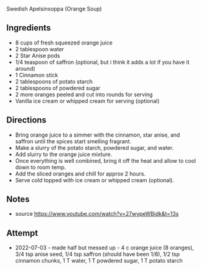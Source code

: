 Swedish Apelsinsoppa (Orange Soup)

## Ingredients
* 8 cups of fresh squeezed orange juice
* 2 tablespoon water
* 2 Star Anise pods
* 1/4 teaspoon of saffron (optional, but i think it adds a lot if you have it around)
* 1 Cinnamon stick
* 2 tablespoons of potato starch 
* 2 tablespoons of powdered sugar
* 2 more oranges peeled and cut into rounds for serving
* Vanilla ice cream or whipped cream for serving (optional)

## Directions
* Bring orange juice to a simmer with the cinnamon, star anise, and saffron until the spices start smelling fragrant. 
* Make a slurry of the potato starch, powdered sugar, and water. 
* Add slurry to the orange juice mixture. 
* Once everything is well combined, bring it off the heat and allow to cool down to room temp. 
* Add the sliced oranges and chill for approx 2 hours. 
* Serve cold topped with ice cream or whipped cream (optional). 

## Notes
* source https://www.youtube.com/watch?v=27wypeWBidk&t=13s

## Attempt
* 2022-07-03 - made half but messed up - 4 c orange juice (8 oranges), 3/4 tsp anise seed, 1/4 tsp saffron (should have been 1/8), 1/2 tsp cinnamon chunks, 1 T water, 1 T powdered sugar, 1 T potato starch
